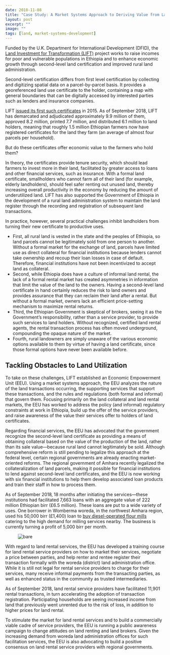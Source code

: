 ```yaml
---
date: 2018-11-08
title: "Case Study: A Market Systems Approach to Deriving Value from Land Certificates in Ethiopia"
layout: post
excerpt: ""
image: ""
tags: [land, market-systems-development]
---
```

<p>Funded by the U.K. Department for International Development (DFID), the <a href="https://www.dai.com/our-work/projects/ethiopia-land-investment-transformation-lift?ref=pubs.ghost.io">Land Investment for Transformation (LIFT)</a> project works to raise incomes for poor and vulnerable populations in Ethiopia and to enhance economic growth through second-level land certification and improved rural land administration.</p><p>Second-level certification differs from first level certification by collecting and digitizing spatial data on a parcel-by-parcel basis. It provides a georeferenced land use certificate to the holder, containing a map with general boundaries that can be digitally accessed by interested parties such as lenders and insurance companies.</p><p>LIFT <a href="https://www.dai.com/news/lift-programme-issues-second-level-land-certificates-ethiopia?ref=pubs.ghost.io">issued its first such certificates</a> in 2015. As of September 2018, LIFT has demarcated and adjudicated approximately 9.9 million of them, approved 8.2 million, printed 7.7 million, and distributed 6.1 million to land holders, meaning that roughly 1.5 million Ethiopian farmers now have registered certificates for the land they farm (an average of almost four parcels per household).</p><p>But do these certificates offer economic value to the farmers who hold them?</p><p>In theory, the certificates provide tenure security, which should lead farmers to invest more in their land, facilitated by greater access to loans and other financial services, such as insurance. With a formal land certificate, smallholders who cannot farm all of their land (for example, elderly landholders), should feel safer renting out unused land, thereby increasing overall productivity in the economy by reducing the amount of underutilized land. LIFT has also supported the Government of Ethiopia in the development of a rural land administration system to maintain the land register through the recording and registration of subsequent land transactions.</p><p>In practice, however, several practical challenges inhibit landholders from turning their new certificate to productive uses.</p><ul><li>First, all rural land is vested in the state and the peoples of Ethiopia, so land parcels cannot be legitimately sold from one person to another. Without a formal market for the exchange of land, parcels have limited use as direct collateral for financial institutions because lenders cannot take ownership and recoup their loan losses in case of default. Therefore, financial institutions have not been incentivized to accept land as collateral.</li><li>Second, while Ethiopia does have a culture of informal land rental, the lack of a formal rental market has created asymmetries in information that limit the value of the land to the owners. Having a second-level land certificate in hand certainly reduces the risk to land owners and provides assurance that they can reclaim their land after a rental. But without a formal market, owners lack an efficient price-setting mechanism to maximize rental returns.</li><li>Third, the Ethiopian Government is skeptical of brokers, seeing it as the Government’s responsibility, rather than a service provider, to provide such services to land holders. Without recognized, certified land rental agents, the rental transaction process has often moved underground, compounding the opaque nature of the market.</li><li>Fourth, rural landowners are simply unaware of the various economic options available to them by virtue of having a land certificate, since those formal options have never been available before.</li></ul><h2 id="tackling-obstacles-to-land-utilization">Tackling Obstacles to Land Utilization</h2><p>To take on these challenges, LIFT established an Economic Empowerment Unit (EEU). Using a market systems approach, the EEU analyzes the nature of the land transactions occurring, the supporting services that support these transactions, and the rules and regulations (both formal and informal) that govern them. Focusing primarily on the land collateral and land rental markets, the EEU has worked to address the policy (and informal) regulatory constraints at work in Ethiopia, build up the offer of the service providers, and raise awareness of the value their services offer to holders of land certificates.</p><p>Regarding financial services, the EEU has advocated that the government recognize the second-level land certificate as providing a means of obtaining collateral based on the value of the production of the land, rather than its sale value—because rural land cannot legitimately be sold. Although comprehensive reform is still pending to legalize this approach at the federal level, certain regional governments are already enacting market-oriented reforms. The regional government of Amhara recently legalized the collateralization of land parcels, making it possible for financial institutions to lend against second-level land certificates, and the EEU is now working with six financial institutions to help them develop associated loan products and train their staff in how to process them.</p><p>As of September 2018‚ 18 months after initiating the services—these institutions had facilitated 7,663 loans with an aggregate value of 222 million Ethiopian birr (£6.5 million). These loans are put to a wide variety of uses. One borrower in Womberma woreda, in the northwest Amhara region, used his 50,000 birr (£1,400) loan to <a href="http://dai-global-developments.com/articles/land-titles-in-ethiopia-open-doors-to-finance-and-investment/?ref=pubs.ghost.io">buy diesel-operated flour mills</a> catering to the high demand for milling services nearby. The business is currently turning a profit of 5,000 birr per month.</p><figure class="kg-card kg-image-card"><img src="https://pubs.ghost.io/uploads/bare.jpg" class="kg-image" alt="bare" loading="lazy" title="Alemneh Bare reinvested in his business after obtaining a loan by using his new land certificate as collateral."></figure><p>With regard to land rental services, the EEU has developed a training course for land rental service providers on how to market their services, negotiate a price between parties, and help renter and rentee register their transaction formally with the woreda (district) land administration office. While it is still not legal for rental service providers to charge for their services, many receive informal payments from the transacting parties, as well as enhanced status in the community as trusted intermediaries.</p><p>As of September 2018, land rental service providers have facilitated 11,901 rental transactions, in turn accelerating the adoption of transaction registration. Participating households are seeing increased income from land that previously went unrented due to the risk of loss, in addition to higher prices for land rental.</p><p>To stimulate the market for land rental services and to build a commercially viable cadre of service providers, the EEU is running a public awareness campaign to change attitudes on land renting and land brokers. Given the increasing demand from woreda land administration offices for such facilitation services, the EEU is also advocating to build a positive consensus on land rental service providers with regional governments.</p>
  